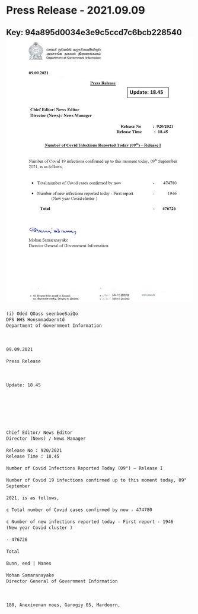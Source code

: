 # Press Release - 2021.09.09 
Key: 94a895d0034e3e9c5ccd7c6bcb228540 
![img](img/94a895d0034e3e9c5ccd7c6bcb228540.jpg)
---
```
(i) Oded QOass seenboeSaiQo
DFS HHS Honsmnadaerntd
Department of Government Information

 

09.09.2021

Press Release

 

Update: 18.45

 

 

 

Chief Editor/ News Editor
Director (News) / News Manager

Release No : 920/2021
Release Time : 18.45

Number of Covid Infections Reported Today (09") — Release I

Number of Covid 19 infections confirmed up to this moment today, 09" September

2021, is as follows,

¢ Total number of Covid cases confirmed by now - 474780

¢ Number of new infections reported today - First report - 1946
(New year Covid cluster )

- 476726

Total

Bunn, eed | Manes

Mohan Samaranayake
Director General of Government Information

   

188, Anexivenan noes, Garogiy 05, Mardoorn,

```
